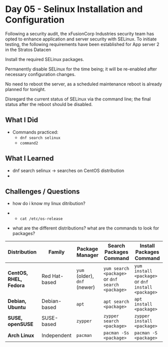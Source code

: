 # Day 05 - Selinux Installation and Configuration
Following a security audit, the xFusionCorp Industries security team has opted to enhance application and server security with SELinux. To initiate testing, the following requirements have been established for App server 2 in the Stratos Datacen

Install the required SELinux packages.

Permanently disable SELinux for the time being; it will be re-enabled after necessary configuration changes.

No need to reboot the server, as a scheduled maintenance reboot is already planned for tonight.

Disregard the current status of SELinux via the command line; the final status after the reboot should be disabled.

## What I Did
- Commands practiced:
  - `dnf search selinux`
  - `command2`

## What I Learned
- dnf search selinux -> searches on CentOS distribution 
- 

## Challenges / Questions
- how do i know my linux ditribution?
- - `cat /etc/os-release`

- what are the different distributions? what are the commands to look for packages?

| Distribution             | Family        | Package Manager              | Search Packages Command                          | Install Packages Command                           |
| ------------------------ | ------------- | ---------------------------- | ------------------------------------------------ | -------------------------------------------------- |
| **CentOS, RHEL, Fedora** | Red Hat-based | `yum` (older), `dnf` (newer) | `yum search <package>` or `dnf search <package>` | `yum install <package>` or `dnf install <package>` |
| **Debian, Ubuntu**       | Debian-based  | `apt`                        | `apt search <package>`                           | `apt install <package>`                            |
| **SUSE, openSUSE**       | SUSE-based    | `zypper`                     | `zypper search <package>`                        | `zypper install <package>`                         |
| **Arch Linux**           | Independent   | `pacman`                     | `pacman -Ss <package>`                           | `pacman -S <package>`                              |

